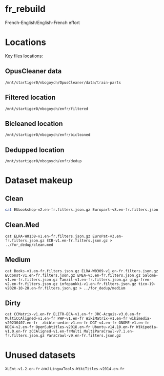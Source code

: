 # fr_rebuild
French-English/English-French effort
# Locations
Key files locations:

## OpusCleaner data
`/mnt/startiger0/nbogoych/OpusCleaner/data/train-parts`
## Filtered location
`/mnt/startiger0/nbogoych/enfr/filtered`
## Bicleaned location
`/mnt/startiger0/nbogoych/enfr/bicleaned`
## Dedupped location
`/mnt/startiger0/nbogoych/enfr/dedup`

# Dataset makeup
## Clean
```bash
cat EUbookshop-v2.en-fr.filters.json.gz Europarl-v8.en-fr.filters.json.gz GlobalVoices-v2018q4.en-fr.filters.json.gz MultiUN-v1.en-fr.filters.json.gz NeuLab-TedTalks-v1.en-fr.filters.json.gz News-Commentary-v9.1.en-fr.filters.json.gz OpenOffice-v2.en-fr.filters.json.gz QED-v2.0a.en-fr.filters.json.gz RF-v1.en-fr.filters.json.gz TED* Tatoeba-v2023-04-12.en-fr.filters.json.gz TildeMODEL-v2018.en-fr.filters.json.gz UNPC-v20090831.en-fr.filters.json.gz  ECDC-v2016-03-16.en-fr.filters.json.gz ELRA-W0149-v1.en-fr.filters.json.gz ELRA-W0201-v1.en-fr.filters.json.gz ELRA-W0301-v1.en-fr.filters.json.gz ELRA-W0305-v1.en-fr.filters.json.gz ELRA-W0307-v1.en-fr.filters.json.gz ELRA-W0308-v1.en-fr.filters.json.gz ELRC*  > ../for_dedup/clean
```
## Clean.Med
```
cat ELRA-W0138-v1.en-fr.filters.json.gz EuroPat-v3.en-fr.filters.json.gz ECB-v1.en-fr.filters.json.gz > ../for_dedup/clean.med
```

## Medium
```
cat Books-v1.en-fr.filters.json.gz ELRA-W0309-v1.en-fr.filters.json.gz EUconst-v1.en-fr.filters.json.gz EMEA-v3.en-fr.filters.json.gz Salome-v1.en-fr.filters.json.gz Tanzil-v1.en-fr.filters.json.gz giga-fren-v2.en-fr.filters.json.gz infopankki-v1.en-fr.filters.json.gz tico-19-v2020-10-28.en-fr.filters.json.gz > ../for_dedup/medium
```
## Dirty
```
cat CCMatrix-v1.en-fr ELITR-ECA-v1.en-fr JRC-Acquis-v3.0.en-fr MultiCCAligned-v1.en-fr PHP-v1.en-fr WikiMatrix-v1.en-fr wikimedia-v20230407.en-fr  zbible-uedin-v1.en-fr DGT-v4.en-fr GNOME-v1.en-fr KDE4-v2.en-fr OpenSubtitles-v2018.en-fr Ubuntu-v14.10.en-fr Wikipedia-v1.0.en-fr zCCAligned-v1.en-frMulti MultiParaCrawl-v7.1.en-fr.filters.json.gz ParaCrawl-v9.en-fr.filters.json.gz
```

# Unused datasets
`XLEnt-v1.2.en-fr` and `LinguaTools-WikiTitles-v2014.en-fr`
